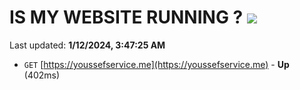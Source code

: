 # IS MY WEBSITE RUNNING ? [![](https://img.shields.io/static/v1?label=Sponsor&message=%E2%9D%A4&logo=GitHub&color=%23fe8e86)](https://github.com/sponsors/<username>)

Last updated: **1/12/2024, 3:47:25 AM**

- `GET` [https://youssefservice.me](https://youssefservice.me) - **Up** (402ms)
